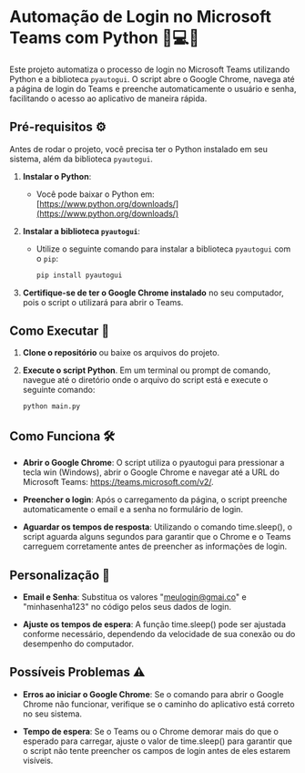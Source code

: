 # Automação de Login no Microsoft Teams com Python 🤖💻🐍

Este projeto automatiza o processo de login no Microsoft Teams utilizando Python e a biblioteca `pyautogui`. O script abre o Google Chrome, navega até a página de login do Teams e preenche automaticamente o usuário e senha, facilitando o acesso ao aplicativo de maneira rápida.

## Pré-requisitos ⚙️

Antes de rodar o projeto, você precisa ter o Python instalado em seu sistema, além da biblioteca `pyautogui`.

1. **Instalar o Python**:
   - Você pode baixar o Python em: [https://www.python.org/downloads/](https://www.python.org/downloads/)

2. **Instalar a biblioteca `pyautogui`**:
   - Utilize o seguinte comando para instalar a biblioteca `pyautogui` com o `pip`:
   
     ```bash
     pip install pyautogui
     ```

3. **Certifique-se de ter o Google Chrome instalado** no seu computador, pois o script o utilizará para abrir o Teams.

## Como Executar 🚀

1. **Clone o repositório** ou baixe os arquivos do projeto.
2. **Execute o script Python**. Em um terminal ou prompt de comando, navegue até o diretório onde o arquivo do script está e execute o seguinte comando:

   ```bash
   python main.py
   ```

 ## Como Funciona 🛠️
- **Abrir o Google Chrome**: O script utiliza o pyautogui para pressionar a tecla win (Windows), abrir o Google Chrome e navegar até a URL do Microsoft Teams: https://teams.microsoft.com/v2/.

- **Preencher o login**: Após o carregamento da página, o script preenche automaticamente o email e a senha no formulário de login.

- **Aguardar os tempos de resposta**: Utilizando o comando time.sleep(), o script aguarda alguns segundos para garantir que o Chrome e o Teams carreguem corretamente antes de preencher as informações de login.

## Personalização 🔧
- **Email e Senha**: Substitua os valores "meulogin@gmai.co" e "minhasenha123" no código pelos seus dados de login.

- **Ajuste os tempos de espera**: A função time.sleep() pode ser ajustada conforme necessário, dependendo da velocidade de sua conexão ou do desempenho do computador.

## Possíveis Problemas ⚠️
- **Erros ao iniciar o Google Chrome**: Se o comando para abrir o Google Chrome não funcionar, verifique se o caminho do aplicativo está correto no seu sistema.
  
- **Tempo de espera**: Se o Teams ou o Chrome demorar mais do que o esperado para carregar, ajuste o valor de time.sleep() para garantir que o script não tente preencher os campos de login antes de eles estarem visíveis.
